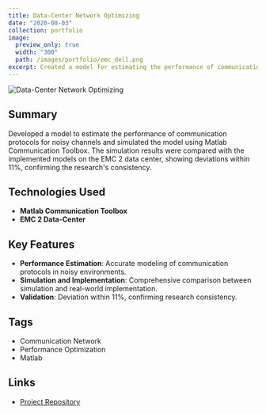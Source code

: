 ```yaml
---
title: Data-Center Network Optimizing
date: "2020-08-03"
collection: portfolio
image:
  preview_only: true
  width: "300"
  path: /images/portfolio/emc_dell.png
excerpt: Created a model for estimating the performance of communication protocols for channels with noise and simulated it using Matlab Communication Toolbox. The simulation results and implemented models on the EMC 2 data center were compared, showing deviations within 11%, confirming the research's consistency.
---
```


![Data-Center Network Optimizing](../../images/portfolio/emc_dell.png)

## Summary
Developed a model to estimate the performance of communication protocols for noisy channels and simulated the model using Matlab Communication Toolbox. The simulation results were compared with the implemented models on the EMC 2 data center, showing deviations within 11%, confirming the research's consistency.

## Technologies Used
- **Matlab Communication Toolbox**
- **EMC 2 Data-Center**

## Key Features
- **Performance Estimation**: Accurate modeling of communication protocols in noisy environments.
- **Simulation and Implementation**: Comprehensive comparison between simulation and real-world implementation.
- **Validation**: Deviation within 11%, confirming research consistency.

## Tags
- Communication Network
- Performance Optimization
- Matlab

## Links
- [Project Repository](https://github.com/your-repo) <!-- Replace with the actual link if available -->
